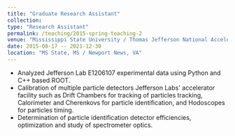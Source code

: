 ```yaml
---
title: "Graduate Research Assistant"
collection: 
type: "Research Assistant"
permalink: /teaching/2015-spring-teaching-2
venue: "Mississippi State University / Thomas Jefferson National Accelerator Facility (Jefferson Lab)"
date: 2015-08-17 -- 2021-12-30
location: "MS State, MS / Newport News, VA"
---
```

* Analyzed Jefferson Lab E1206107 experimental data using Python and C++ based ROOT.
* Calibration of multiple particle detectors Jefferson Labs' accelerator facility such as Drift Chambers for tracking of particles tracking, Calorimeter and Cherenkovs for particle identification, and Hodoscopes for particles timing.
* Determination of particle identification detector efficiencies, optimization and study of spectrometer optics.
